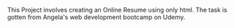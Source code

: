 This Project involves creating an Online Resume using only html. The task is gotten from Angela's web development bootcamp on Udemy.
